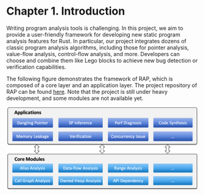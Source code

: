 # Chapter 1. Introduction
Writing program analysis tools is challenging. In this project, we aim to provide a user-friendly framework for developing new static program analysis features for Rust. In particular, our project integrates dozens of classic program analysis algorithms, including those for pointer analysis, value-flow analysis, control-flow analysis, and more. Developers can choose and combine them like Lego blocks to achieve new bug detection or verification capabilities.

The following figure demonstrates the framework of RAP, which is composed of a core layer and an application layer. The project repository of RAP can be found [here](https://github.com/Artisan-Lab/RAP). Note that the project is still under heavy development, and some modules are not available yet.

![framework](figure/framework.png)

